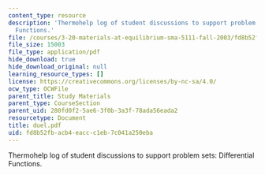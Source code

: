 ```yaml
---
content_type: resource
description: 'Thermohelp log of student discussions to support problem sets: Differential
  Functions.'
file: /courses/3-20-materials-at-equilibrium-sma-5111-fall-2003/fd8b52fbacb4eaccc1eb7c041a250eba_duel.pdf
file_size: 15003
file_type: application/pdf
hide_download: true
hide_download_original: null
learning_resource_types: []
license: https://creativecommons.org/licenses/by-nc-sa/4.0/
ocw_type: OCWFile
parent_title: Study Materials
parent_type: CourseSection
parent_uid: 280fd0f2-5ae6-3f0b-3a3f-78ada56eada2
resourcetype: Document
title: duel.pdf
uid: fd8b52fb-acb4-eacc-c1eb-7c041a250eba
---
```

Thermohelp log of student discussions to support problem sets: Differential Functions.